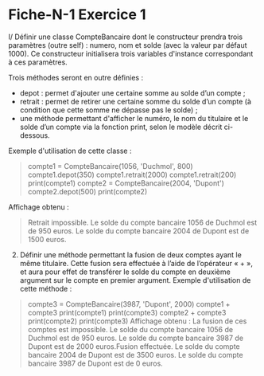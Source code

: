 # Fiche-N-1 Exercice 1

I/ Définir une classe CompteBancaire dont le constructeur prendra trois paramètres (outre self) : 
numero, nom et solde (avec la valeur par défaut 1000).
Ce constructeur initialisera trois variables d'instance correspondant à ces paramètres.

Trois méthodes seront en outre définies :
* depot : permet d'ajouter une certaine somme au solde d’un compte ;
* retrait : permet de retirer une certaine somme du solde d’un compte (à condition que cette somme ne dépasse pas le solde) ;
* une méthode permettant d'afficher le numéro, le nom du titulaire et le solde d’un compte via la fonction print, selon le modèle décrit ci-dessous.

Exemple d'utilisation de cette classe :

>compte1 = CompteBancaire(1056, 'Duchmol', 800)
>compte1.depot(350)
>compte1.retrait(2000)
>compte1.retrait(200)
>print(compte1)
>compte2 = CompteBancaire(2004, 'Dupont')
>compte2.depot(500)
>print(compte2)

Affichage obtenu :

>Retrait impossible.
>Le solde du compte bancaire 1056 de Duchmol est de 950 euros.
>Le solde du compte bancaire 2004 de Dupont est de 1500 euros.

2. Définir une méthode permettant la fusion de deux comptes ayant le même titulaire.
Cette fusion sera effectuée à l’aide de l’opérateur « + », et aura pour effet de transférer le solde du 
compte en deuxième argument sur le compte en premier argument.
Exemple d'utilisation de cette méthode :
>compte3 = CompteBancaire(3987, 'Dupont', 2000)
>compte1 + compte3
>print(compte1)
>print(compte3)
>compte2 + compte3
>print(compte2)
>print(compte3)
Affichage obtenu :
>La fusion de ces comptes est impossible.
>Le solde du compte bancaire 1056 de Duchmol est de 950 euros.
>Le solde du compte bancaire 3987 de Dupont est de 2000 euros.Fusion effectuée.
>Le solde du compte bancaire 2004 de Dupont est de 3500 euros.
>Le solde du compte bancaire 3987 de Dupont est de 0 euros.